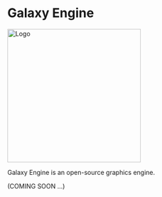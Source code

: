 # Galaxy Engine

<img src="Logo.png" width="300px" alt="Logo">

Galaxy Engine is an open-source graphics engine.

(COMING SOON ...)
